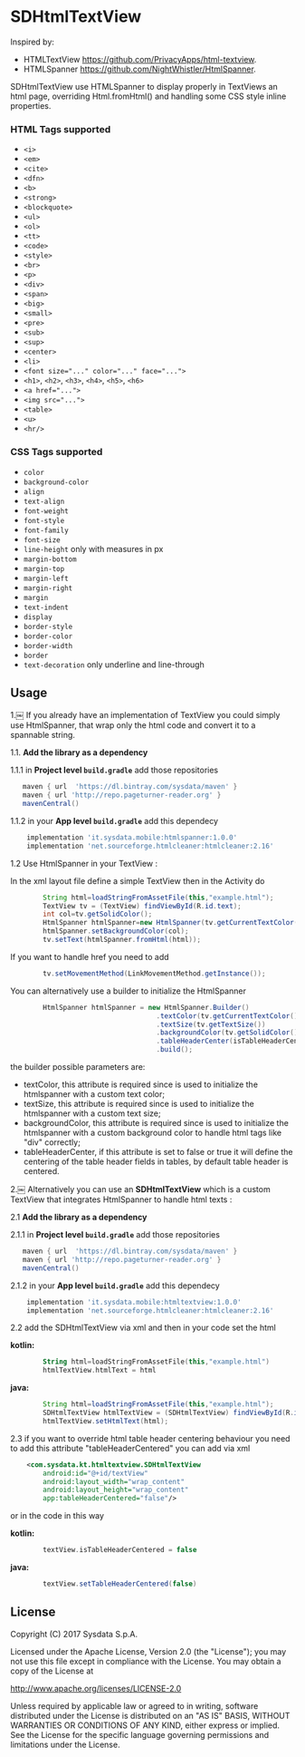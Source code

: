 # SDHtmlTextView
Inspired by:
* HTMLTextView https://github.com/PrivacyApps/html-textview.
* HTMLSpanner https://github.com/NightWhistler/HtmlSpanner.

SDHtmlTextView use HTMLSpanner to display properly in TextViews an html page, overriding Html.fromHtml() and handling some CSS style inline properties.

### HTML Tags supported 

* ``<i>``
* ``<em>``
* ``<cite>``
* ``<dfn>``
* ``<b>``
* ``<strong>``
* ``<blockquote>``
* ``<ul>``
* ``<ol>``
* ``<tt>``
* ``<code>``
* ``<style>``
* ``<br>``
* ``<p>``
* ``<div>``
* ``<span>``
* ``<big>``
* ``<small>``
* ``<pre>``
* ``<sub>``
* ``<sup>``
* ``<center>``
* ``<li>``
* ``<font size="..." color="..." face="...">``
* ``<h1>``, ``<h2>``, ``<h3>``, ``<h4>``, ``<h5>``, ``<h6>``
* ``<a href="...">``
* ``<img src="...">``
* ``<table>``
* ``<u>``
* ``<hr/>``


### CSS Tags supported 

* ``color``
* ``background-color``
* ``align``
* ``text-align``
* ``font-weight``
* ``font-style``
* ``font-family``
* ``font-size``
* ``line-height`` only with measures in px 
* ``margin-bottom``
* ``margin-top``
* ``margin-left``
* ``margin-right``
* ``margin``
* ``text-indent``
* ``display``
* ``border-style``
* ``border-color``
* ``border-width``
* ``border``
* ``text-decoration`` only underline and line-through 

## Usage
1.￼ If you already have an implementation of TextView you could simply use HtmlSpanner, that wrap only the html code and convert it to a spannable string.

1.1. **Add the library as a dependency**

1.1.1 in **Project level `build.gradle`** add those repositories
```gradle
   maven { url  'https://dl.bintray.com/sysdata/maven' }
   maven { url 'http://repo.pageturner-reader.org' }
   mavenCentral()
```
1.1.2 in your **App level `build.gradle`** add this dependecy
```gradle
    implementation 'it.sysdata.mobile:htmlspanner:1.0.0'
    implementation 'net.sourceforge.htmlcleaner:htmlcleaner:2.16'
```

1.2 Use HtmlSpanner in your TextView :

In the xml layout file define a simple TextView then in the Activity do

```java
        String html=loadStringFromAssetFile(this,"example.html");
        TextView tv = (TextView) findViewById(R.id.text);
        int col=tv.getSolidColor();
        HtmlSpanner htmlSpanner=new HtmlSpanner(tv.getCurrentTextColor(), tv.getTextSize());
        htmlSpanner.setBackgroundColor(col);
        tv.setText(htmlSpanner.fromHtml(html));
```

If you want to handle href you need to add
```java
        tv.setMovementMethod(LinkMovementMethod.getInstance());
```

You can alternatively use a builder to initialize the HtmlSpanner

```java
        HtmlSpanner htmlSpanner = new HtmlSpanner.Builder()
                                    .textColor(tv.getCurrentTextColor())
                                    .textSize(tv.getTextSize())
                                    .backgroundColor(tv.getSolidColor())
                                    .tableHeaderCenter(isTableHeaderCentered)
                                    .build();
```

the builder possible parameters are:
- textColor, this attribute is required since is used to initialize the htmlspanner with a custom text color;
- textSize, this attribute is required since is used to initialize the htmlspanner with a custom text size;
- backgroundColor, this attribute is required since is used to initialize the htmlspanner with a custom background color to handle html tags like "div" correctly;
- tableHeaderCenter, if this attribute is set to false or true it will define the centering of the table header fields in tables, by default table header is centered.

2.￼ Alternatively you can use an **SDHtmlTextView** which is a custom TextView that integrates HtmlSpanner to handle html texts :

2.1 **Add the library as a dependency**

2.1.1 in **Project level `build.gradle`** add those repositories
```gradle
   maven { url  'https://dl.bintray.com/sysdata/maven' }
   maven { url 'http://repo.pageturner-reader.org' }
   mavenCentral()
```
2.1.2 in your **App level `build.gradle`** add this dependecy
```gradle
    implementation 'it.sysdata.mobile:htmltextview:1.0.0'
    implementation 'net.sourceforge.htmlcleaner:htmlcleaner:2.16'
```
2.2 add the SDHtmlTextView via xml and then in your code set the html

**kotlin:**

```kotlin
        String html=loadStringFromAssetFile(this,"example.html")
        htmlTextView.htmlText = html
```

**java:**

```java
        String html=loadStringFromAssetFile(this,"example.html");
        SDHtmlTextView htmlTextView = (SDHtmlTextView) findViewById(R.id.text);
        htmlTextView.setHtmlText(html);
```
2.3 if you want to override html table header centering behaviour you need to add this attribute "tableHeaderCentered" you can add via xml

```xml
    <com.sysdata.kt.htmltextview.SDHtmlTextView
        android:id="@+id/textView"
        android:layout_width="wrap_content"
        android:layout_height="wrap_content"
        app:tableHeaderCentered="false"/>
```

or in the code in this way

**kotlin:**

```kotlin
        textView.isTableHeaderCentered = false
```

**java:**

```java
        textView.setTableHeaderCentered(false)
```

## License
Copyright (C) 2017 Sysdata S.p.A.

Licensed under the Apache License, Version 2.0 (the "License");
you may not use this file except in compliance with the License.
You may obtain a copy of the License at

   http://www.apache.org/licenses/LICENSE-2.0

Unless required by applicable law or agreed to in writing, software
distributed under the License is distributed on an "AS IS" BASIS,
WITHOUT WARRANTIES OR CONDITIONS OF ANY KIND, either express or implied.
See the License for the specific language governing permissions and
limitations under the License.


